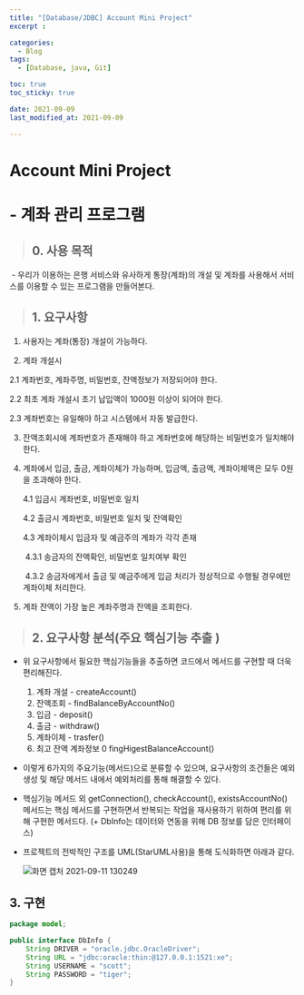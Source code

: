 ```yaml
---
title: "[Database/JDBC] Account Mini Project"
excerpt : 

categories: 
  - Blog
tags:
  - [Database, java, Git]

toc: true
toc_sticky: true

date: 2021-09-09
last_modified_at: 2021-09-09

---
```


# Account Mini Project

# - 계좌 관리 프로그램

> ## 0. 사용 목적

​	- 우리가 이용하는 은행 서비스와 유사하게 통장(계좌)의 개설 및 계좌를 사용해서 서비스를 이용할 수 있는 프로그램을 만들어본다. 

> ## 1. 요구사항
>

1.  사용자는 계좌(통장) 개설이 가능하다.

2.  계좌 개설시 
   
   2.1 계좌번호, 계좌주명, 비밀번호, 잔액정보가 저장되어야 한다.
   
   2.2 최초 계좌 개설시 초기 납입액이 1000원 이상이 되어야 한다.
   
   2.3 계좌번호는 유일해야 하고 시스템에서 자동 발급한다.
   
3. 잔액조회시에 계좌번호가 존재해야 하고 계좌번호에 해당하는 비밀번호가 일치해야 한다.

4. 계좌에서 입금, 출금, 계좌이체가 가능하며, 입금액, 출금액, 계좌이체액은 모두 0원을 초과해야 한다.

   4.1 입금시 계좌번호, 비밀번호 일치

   4.2 출금시 계좌번호, 비밀번호 일치 및 잔액확인

   4.3 계좌이체시 입금자 및 예금주의 계좌가 각각 존재

   ​	4.3.1 송금자의 잔액확인, 비밀번호 일치여부 확인 

   ​	4.3.2 송금자에게서 출금 및 예금주에게 입금 처리가 정상적으로 수행될 경우에만 계좌이체 처리한다.

5. 계좌 잔액이 가장 높은 계좌주명과 잔액을 조회한다.

> ## 2. 요구사항 분석(주요 핵심기능 추출 )

- 위 요구사항에서 필요한 핵심기능들을 추출하면 코드에서 메서드를 구현할 때 더욱 편리해진다.

  1. 계좌 개설 - createAccount()
  2. 잔액조회 - findBalanceByAccountNo()
  3. 입금 - deposit()
  4. 출금 - withdraw()
  5. 계좌이체 - trasfer()
  6. 최고 잔액 계좌정보 0 fingHigestBalanceAccount() 

-  이렇게 6가지의 주요기능(메서드)으로 분류할 수 있으며, 요구사항의 조건들은 예외 생성 및 해당 메서드 내에서 예외처리를 통해 해결할 수 있다. 

-  핵심기능 메서드 외 getConnection(), checkAccount(), existsAccountNo() 메서드는 핵심 메서드를 구현하면서 반복되는 작업을 재사용하기 위하여 편리를 위해 구현한 메서드다. (+ DbInfo는 데이터와 연동을 위해 DB 정보를 담은 인터페이스)

- 프로젝트의 전박적인 구조를 UML(StarUML사용)을 통해 도식화하면 아래과 같다. 

  ![화면 캡처 2021-09-11 130249](https://user-images.githubusercontent.com/88620416/132935916-70fb85b6-a133-45d4-8e66-469107f98015.png)

## 3.  구현

```java
package model;

public interface DbInfo {
	String DRIVER = "oracle.jdbc.OracleDriver";
	String URL = "jdbc:oracle:thin:@127.0.0.1:1521:xe";
	String USERNAME = "scott";
	String PASSWORD = "tiger";
}
```



